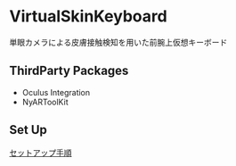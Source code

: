 # VirtualSkinKeyboard

単眼カメラによる皮膚接触検知を用いた前腕上仮想キーボード


## ThirdParty Packages

* Oculus Integration
* NyARToolKit

## Set Up

[セットアップ手順](./SETUP.md)
